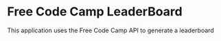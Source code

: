 # Free Code Camp LeaderBoard

This application uses the Free Code Camp API to generate a leaderboard
